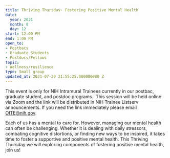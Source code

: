 ```yaml
---
title: Thriving Thursday- Fostering Positive Mental Health
date:
  year: 2021
  month: 8
  day: 12
start: 12:00 PM
end: 1:00 PM
open_to:
- Postbacs
- Graduate Students
- Postdocs/Fellows
topic:
- Wellness/resilience
type: Small group
updated_at: 2021-07-29 21:55:25.000000000 Z
---
```

This event is only for NIH Intramural Trainees currently in our postbac,
graduate student, and postdoc programs.  This session will be held
online via Zoom and the link will be distributed in NIH Trainee Listserv
announcements. If you need the link immediately please email
OITE@nih.gov. 

Each of us has a mental to care for. However, managing our mental health
can often be challenging. Whether it is dealing with daily stressors,
combating cognitive distortions, or finding new ways to be inspired, it
takes time to foster a supportive and positive mental health. This
Thriving Thursday we will exploring components of fostering positive
mental health, join us!
